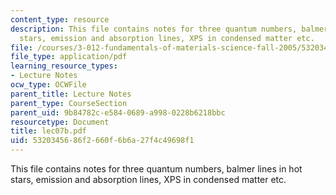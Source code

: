 ```yaml
---
content_type: resource
description: This file contains notes for three quantum numbers, balmer lines in hot
  stars, emission and absorption lines, XPS in condensed matter etc.
file: /courses/3-012-fundamentals-of-materials-science-fall-2005/5320345686f2660f6b6a27f4c49698f1_lec07b.pdf
file_type: application/pdf
learning_resource_types:
- Lecture Notes
ocw_type: OCWFile
parent_title: Lecture Notes
parent_type: CourseSection
parent_uid: 9b84782c-e584-0689-a998-0228b6218bbc
resourcetype: Document
title: lec07b.pdf
uid: 53203456-86f2-660f-6b6a-27f4c49698f1
---
```

This file contains notes for three quantum numbers, balmer lines in hot stars, emission and absorption lines, XPS in condensed matter etc.

